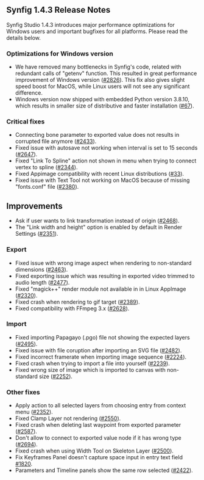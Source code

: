 ## Synfig 1.4.3 Release Notes

Synfig Studio 1.4.3 introduces major performance optimizations for Windows users and important bugfixes for all platforms. Please read the details below.

### Optimizations for Windows version
- We have removed many bottlenecks in Synfig's code, related with redundant calls of "getenv" function. This resulted in great performance improvement of Windows version ([#2826](https://github.com/synfig/synfig/issues/2826)). This fix also gives slight speed boost for MacOS, while Linux users will not see any significant difference.
- Windows version now shipped with embedded Python version 3.8.10, which results in smaller size of distributive and faster installation ([#67](https://github.com/morevnaproject/morevna-builds/pull/67)).

### Critical fixes
- Connecting bone parameter to exported value does not results in corrupted file anymore ([#2433](https://github.com/synfig/synfig/issues/2433)).
- Fixed issue with autosave not working when interval is set to 15 seconds ([#2647](https://github.com/synfig/synfig/issues/2647)).
- Fixed "Link To Spline" action not shown in menu when trying to connect vertex to spline ([#2344](https://github.com/synfig/synfig/issues/2344)).
- Fixed Appimage compatibility with recent Linux distributions ([#33](https://github.com/morevnaproject/morevna-builds/pull/33)).
- Fixed issue with Text Tool not working on MacOS because of missing "fonts.conf" file ([#2380](https://github.com/synfig/synfig/issues/2380)).

## Improvements
- Ask if user wants to link transformation instead of origin ([#2468](https://github.com/synfig/synfig/issues/2468)).
- The "Link width and height" option is enabled by default in Render Settings ([#2351](https://github.com/synfig/synfig/issues/2351)).

### Export
- Fixed issue with wrong image aspect when rendering to non-standard dimensions ([#2463](https://github.com/synfig/synfig/issues/2463)).
- Fixed exporting issue which was resulting in exported video trimmed to audio length ([#2477](https://github.com/synfig/synfig/issues/2477)).
- Fixed "magick++" render module not available in in Linux AppImage ([#2320](https://github.com/synfig/synfig/issues/2320)).
- Fixed crash when rendering to gif target ([#2389](https://github.com/synfig/synfig/issues/2389)).
- Fixed compatibility with FFmpeg 3.x ([#2628](https://github.com/synfig/synfig/issues/2628)).

### Import
- Fixed importing Papagayo (.pgo) file not showing the expected layers ([#2495](https://github.com/synfig/synfig/issues/2495)).
- Fixed issue with file coruption after importing an SVG file ([#2482](https://github.com/synfig/synfig/issues/2482)).
- Fixed incorrect framerate when importing image sequence ([#2224](https://github.com/synfig/synfig/issues/2224)).
- Fixed crash when trying to import a file into yourself ([#2239](https://github.com/synfig/synfig/issues/2239)).
- Fixed wrong size of image which is imported to canvas with non-standard size ([#2252](https://github.com/synfig/synfig/issues/2252)).

### Other fixes
- Apply action to all selected layers from choosing entry from context menu ([#2352](https://github.com/synfig/synfig/issues/2352)).
- Fixed Clamp Layer not rendering ([#2550](https://github.com/synfig/synfig/issues/2550)).
- Fixed crash when deleting last waypoint from exported parameter ([#2587](https://github.com/synfig/synfig/issues/2587)).
- Don't allow to connect to exported value node if it has wrong type ([#2694](https://github.com/synfig/synfig/issues/2694)).
- Fixed crash when using Width Tool on Skeleton Layer ([#2500](https://github.com/synfig/synfig/issues/2500)).
- Fix Keyframes Panel doesn't capture space input in entry text field [#1820](https://github.com/synfig/synfig/issues/1820).
- Parameters and Timeline panels show the same row selected ([#2422](https://github.com/synfig/synfig/issues/2422)).

